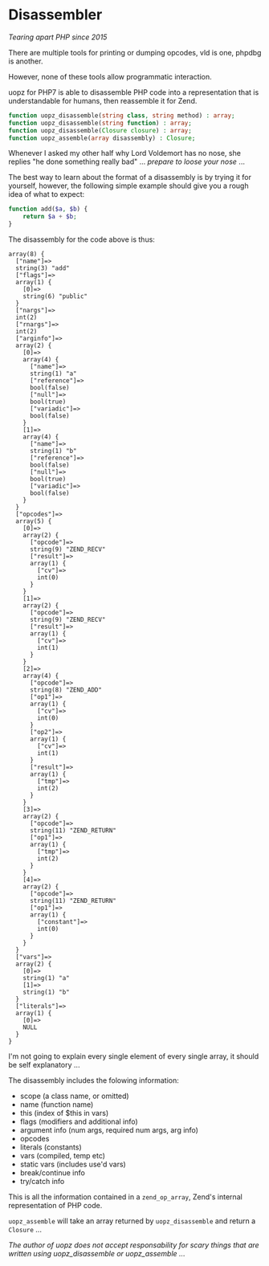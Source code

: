 Disassembler
============
*Tearing apart PHP since 2015*

There are multiple tools for printing or dumping opcodes, vld is one, phpdbg is another. 

However, none of these tools allow programmatic interaction.

uopz for PHP7 is able to disassemble PHP code into a representation that is understandable for humans, then reassemble it for Zend.

```php
function uopz_disassemble(string class, string method) : array;
function uopz_disassemble(string function) : array;
function uopz_disassemble(Closure closure) : array;
function uopz_assemble(array disassembly) : Closure;
```

Whenever I asked my other half why Lord Voldemort has no nose, she replies "he done something really bad" ... *prepare to loose your nose* ...

The best way to learn about the format of a disassembly is by trying it for yourself, however, the following simple example should give you a rough idea of what to expect:

```php
function add($a, $b) {
	return $a + $b;
}
```

The disassembly for the code above is thus:

```
array(8) {
  ["name"]=>
  string(3) "add"
  ["flags"]=>
  array(1) {
    [0]=>
    string(6) "public"
  }
  ["nargs"]=>
  int(2)
  ["rnargs"]=>
  int(2)
  ["arginfo"]=>
  array(2) {
    [0]=>
    array(4) {
      ["name"]=>
      string(1) "a"
      ["reference"]=>
      bool(false)
      ["null"]=>
      bool(true)
      ["variadic"]=>
      bool(false)
    }
    [1]=>
    array(4) {
      ["name"]=>
      string(1) "b"
      ["reference"]=>
      bool(false)
      ["null"]=>
      bool(true)
      ["variadic"]=>
      bool(false)
    }
  }
  ["opcodes"]=>
  array(5) {
    [0]=>
    array(2) {
      ["opcode"]=>
      string(9) "ZEND_RECV"
      ["result"]=>
      array(1) {
        ["cv"]=>
        int(0)
      }
    }
    [1]=>
    array(2) {
      ["opcode"]=>
      string(9) "ZEND_RECV"
      ["result"]=>
      array(1) {
        ["cv"]=>
        int(1)
      }
    }
    [2]=>
    array(4) {
      ["opcode"]=>
      string(8) "ZEND_ADD"
      ["op1"]=>
      array(1) {
        ["cv"]=>
        int(0)
      }
      ["op2"]=>
      array(1) {
        ["cv"]=>
        int(1)
      }
      ["result"]=>
      array(1) {
        ["tmp"]=>
        int(2)
      }
    }
    [3]=>
    array(2) {
      ["opcode"]=>
      string(11) "ZEND_RETURN"
      ["op1"]=>
      array(1) {
        ["tmp"]=>
        int(2)
      }
    }
    [4]=>
    array(2) {
      ["opcode"]=>
      string(11) "ZEND_RETURN"
      ["op1"]=>
      array(1) {
        ["constant"]=>
        int(0)
      }
    }
  }
  ["vars"]=>
  array(2) {
    [0]=>
    string(1) "a"
    [1]=>
    string(1) "b"
  }
  ["literals"]=>
  array(1) {
    [0]=>
    NULL
  }
}
```

I'm not going to explain every single element of every single array, it should be self explanatory ...

The disassembly includes the folowing information:

  - scope (a class name, or omitted)
  - name  (function name)
  - this  (index of $this in vars)
  - flags (modifiers and additional info)
  - argument info (num args, required num args, arg info)
  - opcodes
  - literals (constants)
  - vars (compiled, temp etc)
  - static vars (includes use'd vars)
  - break/continue info
  - try/catch info

This is all the information contained in a ```zend_op_array```, Zend's internal representation of PHP code.

```uopz_assemble``` will take an array returned by ```uopz_disassemble``` and return a ```Closure``` ... 

*The author of uopz does not accept responsability for scary things that are written using uopz_disassemble or uopz_assemble ...*
